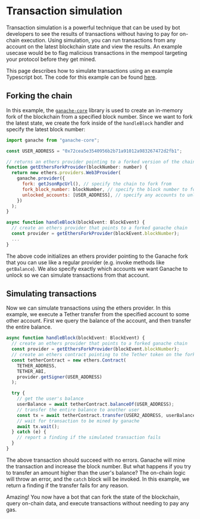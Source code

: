 # Transaction simulation

Transaction simulation is a powerful technique that can be used by bot developers to see the results of transactions without having to pay for on-chain execution. Using simulation, you can run transactions from any account on the latest blockchain state and view the results. An example usecase would be to flag malicious transactions in the mempool targeting your protocol before they get mined.

This page describes how to simulate transactions using an example Typescript bot. The code for this example can be found [here](https://github.com/forta-protocol/forta-agent-examples/tree/master/tx-simulation-ts).

## Forking the chain

In this example, the [`ganache-core`](https://www.npmjs.com/package/ganache-core) library is used to create an in-memory fork of the blockchain from a specified block number. Since we want to fork the latest state, we create the fork inside of the `handleBlock` handler and specify the latest block number:

```javascript
import ganache from "ganache-core";

const USER_ADDRESS = "0x72cea5e3540956b2b71a91012a983267472d2fb1";

// returns an ethers provider pointing to a forked version of the chain from the specified block
function getEthersForkProvider(blockNumber: number) {
  return new ethers.providers.Web3Provider(
    ganache.provider({
      fork: getJsonRpcUrl(), // specify the chain to fork from
      fork_block_number: blockNumber, // specify the block number to fork from
      unlocked_accounts: [USER_ADDRESS], // specify any accounts to unlock
    })
  );
}

async function handleBlock(blockEvent: BlockEvent) {
  // create an ethers provider that points to a forked ganache chain
  const provider = getEthersForkProvider(blockEvent.blockNumber);
  ...
}
```

The above code initializes an ethers provider pointing to the Ganache fork that you can use like a regular provider (e.g. invoke methods like `getBalance`). We also specify exactly which accounts we want Ganache to unlock so we can simulate transactions from that account.

## Simulating transactions

Now we can simulate transactions using the ethers provider. In this example, we execute a Tether transfer from the specified account to some other account. First we query the balance of the account, and then transfer the entire balance.

```javascript
async function handleBlock(blockEvent: BlockEvent) {
  // create an ethers provider that points to a forked ganache chain
  const provider = getEthersForkProvider(blockEvent.blockNumber);
  // create an ethers contract pointing to the Tether token on the forked ganache chain
  const tetherContract = new ethers.Contract(
    TETHER_ADDRESS,
    TETHER_ABI,
    provider.getSigner(USER_ADDRESS)
  );

  try {
    // get the user's balance
    userBalance = await tetherContract.balanceOf(USER_ADDRESS);
    // transfer the entire balance to another user
    const tx = await tetherContract.transfer(USER2_ADDRESS, userBalance);
    // wait for transaction to be mined by ganache
    await tx.wait();
  } catch (e) {
    // report a finding if the simulated transaction fails
  }
}
```

The above transaction should succeed with no errors. Ganache will mine the transaction and increase the block number. But what happens if you try to transfer an amount higher than the user's balance? The on-chain logic will throw an error, and the `catch` block will be invoked. In this example, we return a finding if the transfer fails for any reason.

Amazing! You now have a bot that can fork the state of the blockchain, query on-chain data, and execute transactions without needing to pay any gas.
